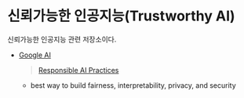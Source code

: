 # 신뢰가능한 인공지능(Trustworthy AI)

신뢰가능한 인공지능 관련 저장소이다. 

* [Google AI](https://ai.google/about)
  > [Responsible AI Practices](https://ai.google/responsibilities/responsible-ai-practices/)
    - best way to build fairness, interpretability, privacy, and security 
    
